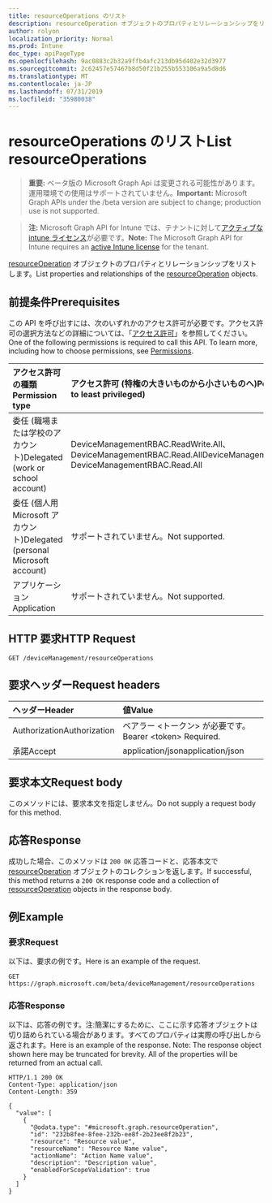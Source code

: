 ```yaml
---
title: resourceOperations のリスト
description: resourceOperation オブジェクトのプロパティとリレーションシップをリストします。
author: rolyon
localization_priority: Normal
ms.prod: Intune
doc_type: apiPageType
ms.openlocfilehash: 9ac0883c2b32a9ffb4afc213db95d402e32d3977
ms.sourcegitcommit: 2c62457e57467b8d50f21b255b553106a9a5d8d6
ms.translationtype: MT
ms.contentlocale: ja-JP
ms.lasthandoff: 07/31/2019
ms.locfileid: "35980038"
---
```

# <a name="list-resourceoperations"></a><span data-ttu-id="a56fc-103">resourceOperations のリスト</span><span class="sxs-lookup"><span data-stu-id="a56fc-103">List resourceOperations</span></span>

> <span data-ttu-id="a56fc-104">**重要:** ベータ版の Microsoft Graph Api は変更される可能性があります。運用環境での使用はサポートされていません。</span><span class="sxs-lookup"><span data-stu-id="a56fc-104">**Important:** Microsoft Graph APIs under the /beta version are subject to change; production use is not supported.</span></span>

> <span data-ttu-id="a56fc-105">**注:** Microsoft Graph API for Intune では、テナントに対して[アクティブな intune ライセンス](https://go.microsoft.com/fwlink/?linkid=839381)が必要です。</span><span class="sxs-lookup"><span data-stu-id="a56fc-105">**Note:** The Microsoft Graph API for Intune requires an [active Intune license](https://go.microsoft.com/fwlink/?linkid=839381) for the tenant.</span></span>

<span data-ttu-id="a56fc-106">[resourceOperation](../resources/intune-rbac-resourceoperation.md) オブジェクトのプロパティとリレーションシップをリストします。</span><span class="sxs-lookup"><span data-stu-id="a56fc-106">List properties and relationships of the [resourceOperation](../resources/intune-rbac-resourceoperation.md) objects.</span></span>

## <a name="prerequisites"></a><span data-ttu-id="a56fc-107">前提条件</span><span class="sxs-lookup"><span data-stu-id="a56fc-107">Prerequisites</span></span>
<span data-ttu-id="a56fc-p101">この API を呼び出すには、次のいずれかのアクセス許可が必要です。アクセス許可の選択方法などの詳細については、「[アクセス許可](/graph/permissions-reference)」を参照してください。</span><span class="sxs-lookup"><span data-stu-id="a56fc-p101">One of the following permissions is required to call this API. To learn more, including how to choose permissions, see [Permissions](/graph/permissions-reference).</span></span>

|<span data-ttu-id="a56fc-110">アクセス許可の種類</span><span class="sxs-lookup"><span data-stu-id="a56fc-110">Permission type</span></span>|<span data-ttu-id="a56fc-111">アクセス許可 (特権の大きいものから小さいものへ)</span><span class="sxs-lookup"><span data-stu-id="a56fc-111">Permissions (from most to least privileged)</span></span>|
|:---|:---|
|<span data-ttu-id="a56fc-112">委任 (職場または学校のアカウント)</span><span class="sxs-lookup"><span data-stu-id="a56fc-112">Delegated (work or school account)</span></span>|<span data-ttu-id="a56fc-113">DeviceManagementRBAC.ReadWrite.All、DeviceManagementRBAC.Read.All</span><span class="sxs-lookup"><span data-stu-id="a56fc-113">DeviceManagementRBAC.ReadWrite.All, DeviceManagementRBAC.Read.All</span></span>|
|<span data-ttu-id="a56fc-114">委任 (個人用 Microsoft アカウント)</span><span class="sxs-lookup"><span data-stu-id="a56fc-114">Delegated (personal Microsoft account)</span></span>|<span data-ttu-id="a56fc-115">サポートされていません。</span><span class="sxs-lookup"><span data-stu-id="a56fc-115">Not supported.</span></span>|
|<span data-ttu-id="a56fc-116">アプリケーション</span><span class="sxs-lookup"><span data-stu-id="a56fc-116">Application</span></span>|<span data-ttu-id="a56fc-117">サポートされていません。</span><span class="sxs-lookup"><span data-stu-id="a56fc-117">Not supported.</span></span>|

## <a name="http-request"></a><span data-ttu-id="a56fc-118">HTTP 要求</span><span class="sxs-lookup"><span data-stu-id="a56fc-118">HTTP Request</span></span>
<!-- {
  "blockType": "ignored"
}
-->
``` http
GET /deviceManagement/resourceOperations
```

## <a name="request-headers"></a><span data-ttu-id="a56fc-119">要求ヘッダー</span><span class="sxs-lookup"><span data-stu-id="a56fc-119">Request headers</span></span>
|<span data-ttu-id="a56fc-120">ヘッダー</span><span class="sxs-lookup"><span data-stu-id="a56fc-120">Header</span></span>|<span data-ttu-id="a56fc-121">値</span><span class="sxs-lookup"><span data-stu-id="a56fc-121">Value</span></span>|
|:---|:---|
|<span data-ttu-id="a56fc-122">Authorization</span><span class="sxs-lookup"><span data-stu-id="a56fc-122">Authorization</span></span>|<span data-ttu-id="a56fc-123">ベアラー &lt;トークン&gt; が必要です。</span><span class="sxs-lookup"><span data-stu-id="a56fc-123">Bearer &lt;token&gt; Required.</span></span>|
|<span data-ttu-id="a56fc-124">承諾</span><span class="sxs-lookup"><span data-stu-id="a56fc-124">Accept</span></span>|<span data-ttu-id="a56fc-125">application/json</span><span class="sxs-lookup"><span data-stu-id="a56fc-125">application/json</span></span>|

## <a name="request-body"></a><span data-ttu-id="a56fc-126">要求本文</span><span class="sxs-lookup"><span data-stu-id="a56fc-126">Request body</span></span>
<span data-ttu-id="a56fc-127">このメソッドには、要求本文を指定しません。</span><span class="sxs-lookup"><span data-stu-id="a56fc-127">Do not supply a request body for this method.</span></span>

## <a name="response"></a><span data-ttu-id="a56fc-128">応答</span><span class="sxs-lookup"><span data-stu-id="a56fc-128">Response</span></span>
<span data-ttu-id="a56fc-129">成功した場合、このメソッドは `200 OK` 応答コードと、応答本文で [resourceOperation](../resources/intune-rbac-resourceoperation.md) オブジェクトのコレクションを返します。</span><span class="sxs-lookup"><span data-stu-id="a56fc-129">If successful, this method returns a `200 OK` response code and a collection of [resourceOperation](../resources/intune-rbac-resourceoperation.md) objects in the response body.</span></span>

## <a name="example"></a><span data-ttu-id="a56fc-130">例</span><span class="sxs-lookup"><span data-stu-id="a56fc-130">Example</span></span>

### <a name="request"></a><span data-ttu-id="a56fc-131">要求</span><span class="sxs-lookup"><span data-stu-id="a56fc-131">Request</span></span>
<span data-ttu-id="a56fc-132">以下は、要求の例です。</span><span class="sxs-lookup"><span data-stu-id="a56fc-132">Here is an example of the request.</span></span>
``` http
GET https://graph.microsoft.com/beta/deviceManagement/resourceOperations
```

### <a name="response"></a><span data-ttu-id="a56fc-133">応答</span><span class="sxs-lookup"><span data-stu-id="a56fc-133">Response</span></span>
<span data-ttu-id="a56fc-p102">以下は、応答の例です。注:簡潔にするために、ここに示す応答オブジェクトは切り詰められている場合があります。すべてのプロパティは実際の呼び出しから返されます。</span><span class="sxs-lookup"><span data-stu-id="a56fc-p102">Here is an example of the response. Note: The response object shown here may be truncated for brevity. All of the properties will be returned from an actual call.</span></span>
``` http
HTTP/1.1 200 OK
Content-Type: application/json
Content-Length: 359

{
  "value": [
    {
      "@odata.type": "#microsoft.graph.resourceOperation",
      "id": "232b8fee-8fee-232b-ee8f-2b23ee8f2b23",
      "resource": "Resource value",
      "resourceName": "Resource Name value",
      "actionName": "Action Name value",
      "description": "Description value",
      "enabledForScopeValidation": true
    }
  ]
}
```





